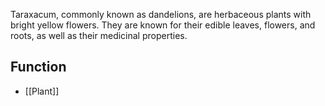 Taraxacum, commonly known as dandelions, are herbaceous plants with bright yellow flowers. They are known for their edible leaves, flowers, and roots, as well as their medicinal properties.
## Function
- [[Plant]]